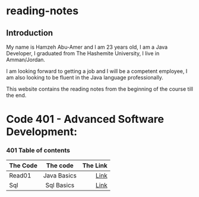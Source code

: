 # reading-notes


## Introduction
My name is Hamzeh Abu-Amer and I am 23 years old, I am a Java Developer, I graduated from  The Hashemite University, I live in Amman/Jordan.


I am looking forward to getting a job and I will be a competent employee, I am also looking to be fluent in the Java language professionally.

This website contains the reading notes from the beginning of the course till the end.


# Code 401 - Advanced Software Development:
 
### 401 Table of contents

| The Code	 |  The code   |              The Link |
|:----------|:-----------:|----------------------:|
| Read01    | Java Basics | [Link](401-read01.md) |
| Sql       | Sql Basics  |        [Link](Sql.md) |